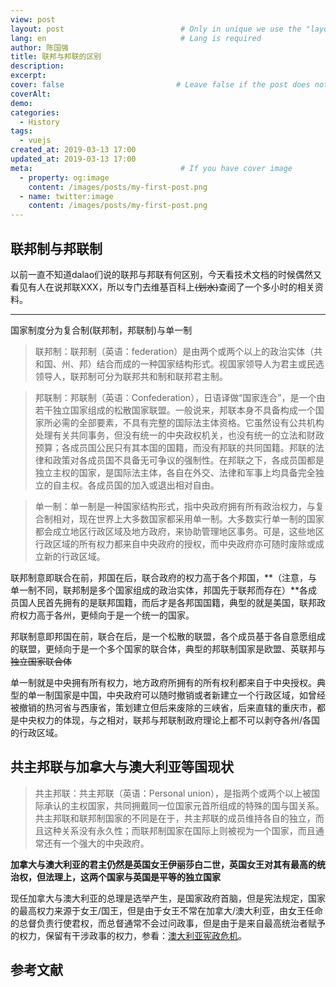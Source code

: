 ```yaml
---
view: post
layout: post                          # Only in unique we use the "layout: post"
lang: en                              # Lang is required
author: 陈国强
title: 联邦与邦联的区别
description:
excerpt:
cover: false                         # Leave false if the post does not have cover image, if there is set to true
coverAlt:
demo:
categories:
  - History
tags:
  - vuejs
created_at: 2019-03-13 17:00
updated_at: 2019-03-13 17:00
meta:                                 # If you have cover image
  - property: og:image
    content: /images/posts/my-first-post.png
  - name: twitter:image
    content: /images/posts/my-first-post.png
---
```



## 联邦制与邦联制

以前一直不知道dalao们说的联邦与邦联有何区别，今天看技术文档的时候偶然又看见有人在说邦联XXX，所以专门去维基百科上~~(划水)~~查阅了一个多小时的相关资料。

---

国家制度分为复合制(联邦制，邦联制)与单一制

> 联邦制：联邦制（英语：federation）是由两个或两个以上的政治实体（共和国、州、邦）结合而成的一种国家结构形式。视国家领导人为君主或民选领导人，联邦制可分为联邦共和制和联邦君主制。

> 邦联制：邦联制（英语：Confederation），日语译做“国家连合”，是一个由若干独立国家组成的松散国家联盟。一般说来，邦联本身不具备构成一个国家所必需的全部要素，不具有完整的国际法主体资格。它虽然设有公共机构处理有关共同事务，但没有统一的中央政权机关，也没有统一的立法和财政预算；各成员国公民只有其本国的国籍，而没有邦联的共同国籍。邦联的法律和政策对各成员国不具备无可争议的强制性。在邦联之下，各成员国都是独立主权的国家，是国际法主体，各自在外交、法律和军事上均具备完全独立的自主权。各成员国的加入或退出相对自由。

> 单一制：单一制是一种国家结构形式，指中央政府拥有所有政治权力，与复合制相对，现在世界上大多数国家都采用单一制。大多数实行单一制的国家都会成立地区行政区域及地方政府，来协助管理地区事务。可是，这些地区行政区域的所有权力都来自中央政府的授权，而中央政府亦可随时废除或成立新的行政区域。

联邦制意即联合在前，邦国在后，联合政府的权力高于各个邦国，**（注意，与单一制不同，联邦制是多个国家组成的政治实体，邦国先于联邦而存在）**各成员国人民首先拥有的是联邦国籍，而后才是各邦国国籍，典型的就是美国，联邦政府权力高于各州，更倾向于是一个统一的国家。

邦联制意即邦国在前，联合在后，是一个松散的联盟，各个成员基于各自意愿组成的联盟，更倾向于是一个多个国家的联合体，典型的邦联制国家是欧盟、英联邦与~~独立国家联合体~~

单一制就是中央拥有所有权力，地方政府所拥有的所有权利都来自于中央授权。典型的单一制国家是中国，中央政府可以随时撤销或者新建立一个行政区域，如曾经被撤销的热河省与西康省，策划建立但后来废除的三峡省，后来直辖的重庆市，都是中央权力的体现，与之相对，联邦与邦联制政府理论上都不可以剥夺各州/各国的行政区域。

## 共主邦联与加拿大与澳大利亚等国现状

> 共主邦联：共主邦联（英语：Personal union），是指两个或两个以上被国际承认的主权国家，共同拥戴同一位国家元首所组成的特殊的国与国关系。共主邦联和联邦制国家的不同是在于，共主邦联的成员维持各自的独立，而且这种关系没有永久性；而联邦制国家在国际上则被视为一个国家，而且通常还有一个强大的中央政府。

**加拿大与澳大利亚的君主仍然是英国女王伊丽莎白二世，英国女王对其有最高的统治权，但法理上，这两个国家与英国是平等的独立国家**

现任加拿大与澳大利亚的总理是选举产生，是国家政府首脑，但是宪法规定，国家的最高权力来源于女王/国王，但是由于女王不常在加拿大/澳大利亚，由女王任命的总督负责行使君权，而总督通常不会过问政事，但是由于是来自最高统治者赋予的权力，保留有干涉政事的权力，参看：[澳大利亚宪政危机](https://zh.wikipedia.org/wiki/1975%E5%B9%B4%E6%BE%B3%E5%A4%A7%E5%88%A9%E4%BA%9A%E5%AE%AA%E6%94%BF%E5%8D%B1%E6%9C%BA)。


## 参考文献

[1]: [维基百科：联邦制:https://zh.wikipedia.org/wiki/%E8%81%94%E9%82%A6%E5%88%B6](https://zh.wikipedia.org/wiki/%E8%81%94%E9%82%A6%E5%88%B6)

[2]: [维基百科：邦联制:https://zh.wikipedia.org/wiki/%E9%82%A6%E8%81%94%E5%88%B6](https://zh.wikipedia.org/wiki/%E9%82%A6%E8%81%94%E5%88%B6)